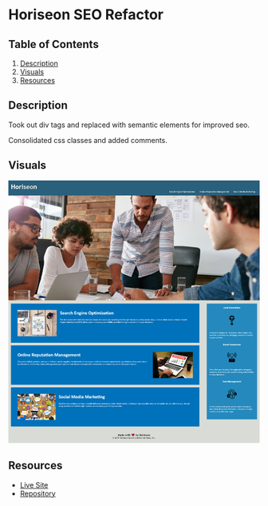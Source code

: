 # Horiseon SEO Refactor

## Table of Contents
1. [Description](#description)
2. [Visuals](#visuals)
3. [Resources](#resources)

## Description

Took out div tags and replaced with semantic elements for improved seo.

Consolidated css classes and added comments.

## Visuals
![Horiseon](./assets/images/Horiseon-Search-Engine-Optimization.png)

## Resources
- [Live Site](https://selaprivette.github.io/seo-refactor/) 
- [Repository](https://github.com/selaprivette/seo-refactor)